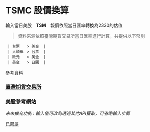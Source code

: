 # TSMC 股價換算


輸入當日美股　**TSM**　報價依照當日匯率轉換為2330的估值


> 資料來源依照臺灣期貨交易所當日匯率進行計算，共提供以下幣別

     | 台票　　> 美金  |
     | 人頭紙　> 台票  |
     | 歐元　　> 美金  |
     | 美金　　> 日圓  |

參考資料
### [臺灣期貨交易所](https://www.taifex.com.tw/cht/3/dailyFXRate)
### [美股參考網站](https://www.marketwatch.com/)

*未來擴充功能 : 輸入值可改為透過其他API獲取，可省略輸入步驟*

[已部屬](https://usstockprice.azurewebsites.net/Swagger/index.html)
